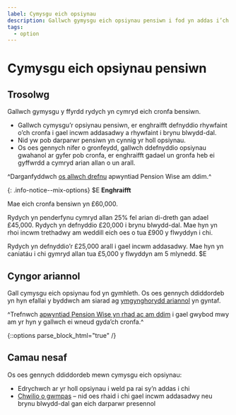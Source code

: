 ```yaml
---
label: Cymysgu eich opsiynau
description: Gallwch gymysgu eich opsiynau pensiwn i fod yn addas i’ch amgylchiadau ar amseroedd gwahanol yn ystod ymddeoliad.
tags:
  - option
---
```


# Cymysgu eich opsiynau pensiwn

## Trosolwg

Gallwch gymysgu y ffyrdd rydych yn cymryd eich cronfa bensiwn.

- Gallwch cymysgu’r opsiynau pensiwn, er enghraifft defnyddio rhywfaint o’ch cronfa i gael incwm addasadwy a rhywfaint i brynu blwydd-dal.
- Nid yw pob darparwr pensiwn yn cynnig yr holl opsiynau.
- Os oes gennych nifer o gronfeydd, gallwch ddefnyddio opsiynau gwahanol ar gyfer pob cronfa, er enghraifft gadael un gronfa heb ei gyffwrdd a cymryd arian allan o un arall.

^Darganfyddwch [os allwch drefnu](/cy/pension-type-tool) apwyntiad Pension Wise am ddim.^

{: .info-notice--mix-options}
$E
**Enghraifft**

Mae eich cronfa bensiwn yn £60,000.

Rydych yn penderfynu cymryd allan 25% fel arian di-dreth gan adael £45,000. Rydych yn defnyddio £20,000 i brynu blwydd-dal. Mae hyn yn rhoi incwm trethadwy am weddill eich oes o tua £900 y flwyddyn i chi.

Rydych yn defnyddio’r £25,000 arall i gael incwm addasadwy. Mae hyn yn caniatáu i chi gymryd allan tua £5,000 y flwyddyn am 5 mlynedd.
$E

## Cyngor ariannol

Gall cymysgu eich opsiynau fod yn gymhleth. Os oes gennych ddiddordeb yn hyn efallai y byddwch am siarad ag [ymgynghorydd ariannol](/cy/financial-advice) yn gyntaf.

^Trefnwch [apwyntiad Pension Wise yn rhad ac am ddim](/cy/appointments?icn=book-appointment&amp;ici=bottom-guaranteed-income) i gael gwybod mwy am yr hyn y gallwch ei wneud gyda’ch cronfa.^

{::options parse_block_html="true" /}
<div class="next-steps next-steps--mix-options">

## Camau nesaf

Os oes gennych ddiddordeb mewn cymysgu eich opsiynau:

- Edrychwch ar yr holl opsiynau i weld pa rai sy’n addas i chi
- [Chwilio o gwmpas](/cy/shop-around) – nid oes rhaid i chi gael incwm addasadwy neu brynu blwydd-dal gan eich darparwr presennol

</div>
